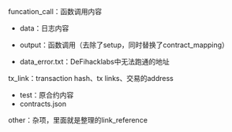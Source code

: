 funcation_call：函数调用内容

- data：日志内容

- output：函数调用（去除了setup，同时替换了contract_mapping）

- data_error.txt：DeFihacklabs中无法跑通的地址

tx_link：transaction hash、tx links、交易的address

- test：原合约内容
- contracts.json

other：杂项，里面就是整理的link_reference

